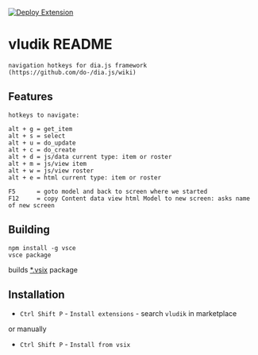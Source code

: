 [![Deploy Extension](https://github.com/jonny64/vludik/actions/workflows/publish.yml/badge.svg)](https://github.com/jonny64/vludik/actions/workflows/publish.yml)

# vludik README

    navigation hotkeys for dia.js framework (https://github.com/do-/dia.js/wiki)

## Features

	hotkeys to navigate:

	alt + g = get_item
	alt + s = select
	alt + u = do_update
	alt + c = do_create
	alt + d = js/data current type: item or roster
	alt + m = js/view item
	alt + w = js/view roster
	alt + e = html current type: item or roster

	F5      = goto model and back to screen where we started
	F12     = copy Content data view html Model to new screen: asks name of new screen

## Building
	npm install -g vsce
	vsce package

builds [*.vsix](https://github.com/jonny64/vludik/releases) package

## Installation
* `Ctrl Shift P` - `Install extensions` - search `vludik` in marketplace

or manually

* `Ctrl Shift P` - `Install from vsix`
